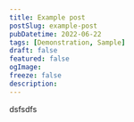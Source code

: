 ```yaml
---
title: Example post
postSlug: example-post
pubDatetime: 2022-06-22
tags: [Demonstration, Sample]
draft: false
featured: false
ogImage: 
freeze: false
description: 
---
```


dsfsdfs


